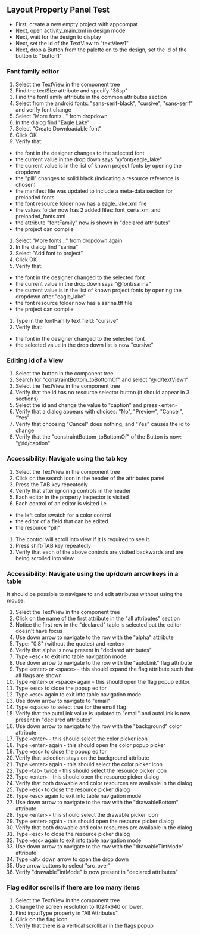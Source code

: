 ## Layout Property Panel Test

+ First, create a new empty project with appcompat
+ Next, open activity_main.xml in design mode
+ Next, wait for the design to display
+ Next, set the id of the TextView to "textView1"
+ Next, drop a Button from the palette on to the design, set the id of the button to "button1"

### Font family editor
1. Select the TextView in the component tree
1. Find the textSize attribute and specify "36sp"
1. Find the fontFamily attribute in the common attributes section
1. Select from the android fonts: "sans-serif-black", "cursive", "sans-serif" and verify font change
1. Select "More fonts..." from dropdown
  1. In the dialog find "Eagle Lake"
  1. Select "Create Downloadable font"
  1. Click OK
1. Verify that:
  * the font in the designer changes to the selected font
  * the current value in the drop down says "@font/eagle_lake"
  * the current value is in the list of known project fonts by opening the dropdown
  * the "pill" changes to solid black (indicating a resource reference is chosen)
  * the manifest file was updated to include a meta-data section for preloaded fonts
  * the font resource folder now has a eagle_lake.xml file
  * the values folder now has 2 added files: font_certs.xml and preloaded_fonts.xml
  * the attribute "fontFamily" now is shown in "declared attributes"
  * the project can compile
1. Select "More fonts..." from dropdown again
  1. In the dialog find "sarina"
  1. Select "Add font to project"
  1. Click OK
1. Verify that:
  * the font in the designer changed to the selected font
  * the current value in the drop down says "@font/sarina"
  * the current value is in the list of known project fonts by opening the dropdown after "eagle_lake"
  * the font resource folder now has a sarina.ttf file
  * the project can compile
1. Type in the fontFamily text field: "cursive"
1. Verify that:
  * the font in the designer changed to the selected font
  * the selected value in the drop down list is now "cursive"

### Editing id of a View
1. Select the button in the component tree
1. Search for "constraintBottom_toBottomOf" and select "@id/textView1"
1. Select the TextView in the component tree
1. Verify that the id has no resource selector button (it should appear in 3 sections)
1. Select the id and change the value to "caption" and press `<`enter`>`
1. Verify that a dialog appears with choices: "No", "Preview", "Cancel", "Yes"
1. Verify that choosing "Cancel" does nothing, and "Yes" causes the id to change
1. Verify that the "constraintBottom_toBottomOf" of the Button is now: "@id/caption"

### Accessibility: Navigate using the tab key
1. Select the TextView in the component tree
1. Click on the search icon in the header of the attributes panel
1. Press the TAB key repeatedly
1. Verify that after ignoring controls in the header
1. Each editor in the property inspector is visited
1. Each control of an editor is visited i.e.
* the left color swatch for a color control
* the editor of a field that can be edited
* the resource "pill"
1. The control will scroll into view if it is required to see it.
1. Press shift-TAB key repeatedly
1. Verify that each of the above controls are visited backwards and are being scrolled into view.

### Accessibility: Navigate using the up/down arrow keys in a table
It should be possible to navigate to and edit attributes without using the mouse.

1. Select the TextView in the component tree
1. Click on the name of the first attribute in the "all attributes" section
1. Notice the first row in the "declared" table is selected but the editor doesn't have focus
1. Use down arrow to navigate to the row with the "alpha" attribute
  1. Type: "0.8" (without the quotes) and `<`enter`>`
  1. Verify that alpha is now present in "declared attributes"
  1. Type `<`esc`>` to exit into table navigation mode
1. Use down arrow to navigate to the row with the "autoLink" flag attribute
  1. Type `<`enter`>` or `<`space`>` - this should expand the flag attribute such that all flags are shown
  1. Type `<`enter`>` or `<`space`>` again - this should open the flag popup editor.
  1. Type `<`esc`>` to close the popup editor
  1. Type `<`esc`>` again to exit into table navigation mode
  1. Use down arrow to navigate to "email"
  1. Type `<`space`>` to select true for the email flag.
  1. Verify that the autoLink value is updated to "email" and autoLink is now present in "declared attributes"
1. Use down arrow to navigate to the row with the "background" color attribute
  1. Type `<`enter`>` - this should select the color picker icon
  1. Type `<`enter`>` again - this should open the color popup picker
  1. Type `<`esc`>` to close the popup editor
  1. Verify that selection stays on the background attribute
  1. Type `<`enter`>` again - this should select the color picker icon
  1. Type `<`tab`>` twice - this should select the resource picker icon
  1. Type `<`enter`>` - this should open the resource picker dialog
  1. Verify that both drawable and color resources are available in the dialog
  1. Type `<`esc`>` to close the resource picker dialog
  1. Type `<`esc`>` again to exit into table navigation mode
1. Use down arrow to navigate to the row with the "drawableBottom" attribute
  1. Type `<`enter`>` - this should select the drawable picker icon
  1. Type `<`enter`>` again - this should open the resource picker dialog
  1. Verify that both drawable and color resources are available in the dialog
  1. Type `<`esc`>` to close the resource picker dialog
  1. Type `<`esc`>` again to exit into table navigation mode
1. Use down arrow to navigate to the row with the "drawableTintMode" attribute
  1. Type `<`alt`>` down arrow to open the drop down
  1. Use arrow buttons to select "src_over"
  1. Verify "drawableTintMode" is now present in "declared attributes"

### Flag editor scrolls if there are too many items
1. Select the TextView in the component tree
1. Change the screen resolution to 1024x640 or lower.
1. Find inputType property in "All Attributes"
1. Click on the flag icon
1. Verify that there is a vertical scrollbar in the flags popup
